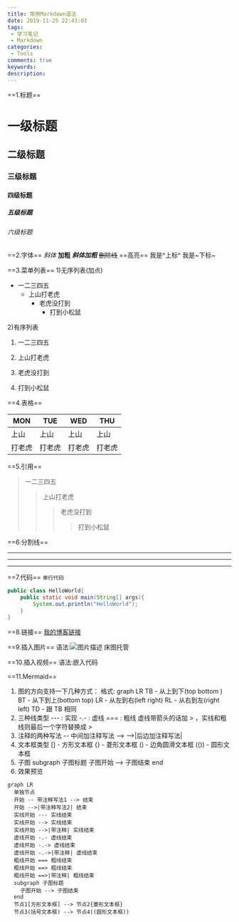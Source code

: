 ```yaml
---
title: 常用Markdown语法
date: 2019-11-25 22:43:03
tags: 
 - 学习笔记
 - Markdown
categories:
 - Tools
comments: true
keywords: 
description: 
---
```


==1.标题==

# 一级标题

##  二级标题

### 三级标题

#### 四级标题

##### 五级标题

###### 六级标题


==2.字体==
*斜体*
**加粗**
***斜体加粗***
~~删除线~~
==高亮==
我是^上标^
我是~下标~

==3.菜单列表==
1)无序列表(加点)

+ 一二三四五
  - 上山打老虎
    * 老虎没打到
      + 打到小松鼠

2)有序列表

1. 一二三四五

2. 上山打老虎

3. 老虎没打到

4. 打到小松鼠


==4.表格==

| MON    | TUE    | WED    | THU    |
| ------ | ------ | ------ | ------ |
| 上山   | 上山   | 上山   | 上山   |
| 打老虎 | 打老虎 | 打老虎 | 打老虎 |


==5.引用==

> 一二三四五
>
> > 上山打老虎
> >
> > > 老虎没打到
> > >
> > > > 打到小松鼠


==6.分割线==

***

***

***

==7.代码==
`单行代码`

```java
public class HelloWorld{
	public static void main(String[] args){
		System.out.println("HelloWorld");
	}
}
```

==8.链接==
[我的博客链接](KyleSun96.github.io)

==9.插入图片==
语法:![图片描述](C:/Users/Lenovo/Desktop/图片链接)
床图托管

==10.插入视频==
语法:嵌入代码

==11.Mermaid==

1.  图的方向支持一下几种方式： 
	格式:	graph LR
     TB - 从上到下(top bottom )
     BT - 从下到上(bottom top)
     LR - 从左到右(left right)
     RL - 从右到左(right left)
     TD - 跟 TB 相同	
2. 三种线类型
    --- : 实现
    -.- : 虚线
    === : 粗线
    虚线带箭头的话加 > ，实线和粗线则最后一个字符替换成 >
3. 注释的两种写法
    -- 中间加注释写法 -->
    -->|后边加注释写法|
4. 文本框类型
    [] - 方形文本框
    {} - 菱形文本框
    () - 边角圆滑文本框
    (()) - 圆形文本框
5. 子图
      subgraph 子图标题
        子图开始 --> 子图结束
      end
4. 效果预览
```mermaid
graph LR
  单独节点
  开始 -- 带注释写法1 --> 结束
  开始 -->|带注释写法2| 结束
  实线开始 --- 实线结束
  实线开始 --> 实线结束
  实线开始 -->|带注释| 实线结束
  虚线开始 -.- 虚线结束
  虚线开始 -.-> 虚线结束
  虚线开始 -.->|带注释| 虚线结束
  粗线开始 === 粗线结束
  粗线开始 ==> 粗线结束
  粗线开始 ==>|带注释| 粗线结束
  subgraph 子图标题
    子图开始 --> 子图结束
  end
  节点1[方形文本框] --> 节点2{菱形文本框}
  节点3(括号文本框) --> 节点4((圆形文本框))
```
